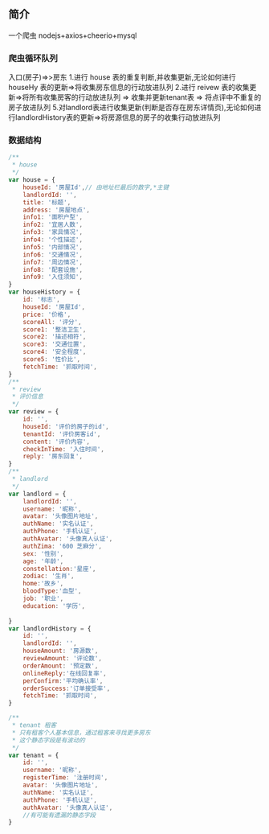 ## 简介
一个爬虫
nodejs+axios+cheerio+mysql

### 爬虫循环队列

入口(房子)=>>房东
1.进行 house 表的重复判断,并收集更新,无论如何进行houseHy 表的更新=>将收集房东信息的行动放进队列
2.进行 reivew 表的收集更新=>将所有收集房客的行动放进队列 => 收集并更新tenant表 => 将点评中不重复的房子放进队列
5.对landlord表进行收集更新(判断是否存在房东详情页),无论如何进行landlordHistory表的更新=>将房源信息的房子的收集行动放进队列


### 数据结构

``` javascript
/**
 * house
 */
var house = {
    houseId: '房屋Id',// 由地址栏最后的数字,*主键
    landlordId: '',
    title: '标题',
    address: '房屋地点',
    info1: '面积户型',
    info2: '宜居人数',
    info3: '家具情况',
    info4: '个性描述',
    info5: '内部情况',
    info6: '交通情况',
    info7: '周边情况',
    info8: '配套设施',
    info9: '入住须知',
}
var houseHistory = {
    id: '标志',
    houseId: '房屋Id',
    price: '价格',
    scoreAll: '评分',
    score1: '整洁卫生',
    score2: '描述相符',
    score3: '交通位置',
    score4: '安全程度',
    score5: '性价比',
    fetchTime: '抓取时间',
}
/**
 * review
 * 评价信息
 */
var review = {
    id: '',
    houseId: '评价的房子的id',
    tenantId: '评价房客id',
    content: '评价内容',
    checkInTime: '入住时间',
    reply: '房东回复',
}
/**
 * landlord
 */
var landlord = {
    landlordId: '',
    username: '昵称',
    avatar: '头像图片地址',
    authName: '实名认证',
    authPhone: '手机认证',
    authAvatar: '头像真人认证',
    authZima: '600 芝麻分',
    sex: '性别',
    age: '年龄',
    constellation:'星座',
    zodiac: '生肖',
    home:'故乡',
    bloodType:'血型',
    job: '职业',
    education: '学历',
    
}
var landlordHistory = {
    id: '',
    landlordId: '',
    houseAmount: '房源数',
    reviewAmount: '评论数',
    orderAmount: '预定数',
    onlineReply:'在线回复率',
    perConfirm:'平均确认率',
    orderSuccess:'订单接受率',
    fetchTime: '抓取时间',
}

/**
 * tenant 租客
 * 只有租客个人基本信息，通过租客来寻找更多房东
 * 这个静态字段是有波动的
 */
var tenant = {
    id: '',
    username: '昵称',
    registerTime: '注册时间',
    avatar: '头像图片地址',
    authName: '实名认证',
    authPhone: '手机认证',
    authAvatar: '头像真人认证',
    //有可能有遗漏的静态字段
}


